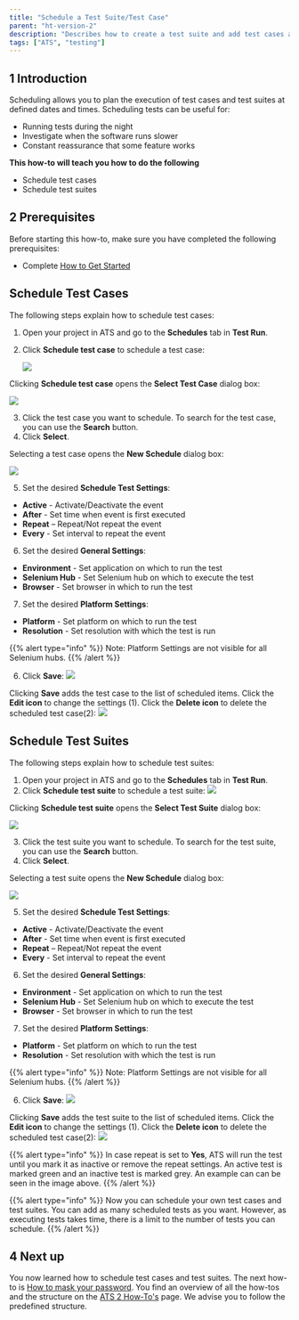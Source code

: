```yaml
---
title: "Schedule a Test Suite/Test Case"
parent: "ht-version-2"
description: "Describes how to create a test suite and add test cases and test suites to your test suite."
tags: ["ATS", "testing"]
---
```


## 1 Introduction

Scheduling allows you to plan the execution of test cases and test suites at defined dates and times. 
Scheduling tests can be useful for:
-	Running tests during the night 
-	Investigate when the software runs slower 
-	Constant reassurance that some feature works 

**This how-to will teach you  how to do the following**

* Schedule test cases
* Schedule test suites

## 2 Prerequisites

Before starting this how-to, make sure you have completed the following prerequisites:

* Complete [How to Get Started](getting-started-2)

## Schedule Test Cases

The following steps explain how to schedule test cases:

1.	Open your project in ATS and go to the **Schedules** tab in **Test Run**.
2.  Click **Schedule test case** to schedule a test case:

    ![](attachments/schedule-testcase-testsuite-2/Schedules-tab-TC.png)

   Clicking **Schedule test case** opens the **Select Test Case** dialog box:

![](attachments/schedule-testcase-testsuite-2/select-testcase-dialog.png)

3. Click the test case you want to schedule. To search for the test case, you can use the **Search** button.
4.	Click **Select**.

Selecting a test case opens the **New Schedule** dialog box:

![](attachments/schedule-testcase-testsuite-2/new-schedule-dialog.png)

5.	Set the desired **Schedule Test Settings**: 
-	**Active** - Activate/Deactivate the event
-	**After** - Set time when event is first executed
-	**Repeat** – Repeat/Not repeat the event
-	**Every** - Set interval to repeat the event

6. Set the desired **General Settings**: 
-	**Environment** - Set application on which to run the test
-	**Selenium Hub** - Set Selenium hub on which to execute the test
-	**Browser** - Set browser in which to run the test

7. Set the desired **Platform Settings**: 
- **Platform** - Set platform on which to run the test
-  **Resolution** - Set resolution with which the test is run

{{% alert type="info" %}}
Note: Platform Settings are not visible for all Selenium hubs.
{{% /alert %}}

6.	Click **Save**:
![](attachments/schedule-testcase-testsuite-2/new-schedule-filled.png)

Clicking **Save** adds the test case to the list of scheduled items. Click the **Edit icon** to change the settings (1). Click the **Delete icon** to delete the scheduled test case(2):
![](attachments/schedule-testcase-testsuite-2/scheduled-testcase.png)

 ## Schedule Test Suites
The following steps explain how to schedule test suites:
1.	Open your project in ATS and go to the **Schedules** tab in **Test Run**.
2.	Click **Schedule test suite** to schedule a test suite:
![](attachments/schedule-testcase-testsuite-2/Schedules-tab-TS.png)

Clicking **Schedule test suite** opens the **Select Test Suite** dialog box:

![](attachments/schedule-testcase-testsuite-2/select-testsuite-dialog.png)

3. Click the test suite you want to schedule. To search for the test suite, you can use the **Search** button.
4.	Click **Select**.

Selecting a test suite opens the **New Schedule** dialog box:

![](attachments/schedule-testcase-testsuite-2/new-schedule-dialog.png)

5.	Set the desired **Schedule Test Settings**: 
-	**Active** - Activate/Deactivate the event
-	**After** - Set time when event is first executed
-	**Repeat** – Repeat/Not repeat the event
-	**Every** - Set interval to repeat the event

6. Set the desired **General Settings**: 
-	**Environment** - Set application on which to run the test
-	**Selenium Hub** - Set Selenium hub on which to execute the test
-	**Browser** - Set browser in which to run the test

7. Set the desired **Platform Settings**: 
- **Platform** - Set platform on which to run the test
-  **Resolution** - Set resolution with which the test is run

{{% alert type="info" %}}
Note: Platform Settings are not visible for all Selenium hubs.
{{% /alert %}}

6.	Click **Save**:
![](attachments/schedule-testcase-testsuite-2/new-schedule-filled.png)

Clicking **Save** adds the test suite to the list of scheduled items. Click the **Edit icon** to change the settings (1). Click the **Delete icon** to delete the scheduled test case(2):
![](attachments/schedule-testcase-testsuite-2/scheduled-testsuite-g.png)

 {{% alert type="info" %}}
 In case repeat is set to **Yes**, ATS will run the test until you mark it as inactive or remove the repeat settings. An active test is marked green and an inactive test is marked grey. An example can can be seen in the image above.
 {{% /alert %}}

{{% alert type="info" %}}
Now you can schedule your own test cases and test suites. You can add as many scheduled tests as you want. However, as executing tests takes time, there is a limit to the number of tests you can schedule.
{{% /alert %}}

## 4 Next up

You now learned how to schedule test cases and test suites. The next how-to is [How to mask your password](mask-your-password-2). You find an overview of all the how-tos and the structure on the [ATS 2 How-To's](ht-version-2) page. We advise you to follow the predefined structure.

